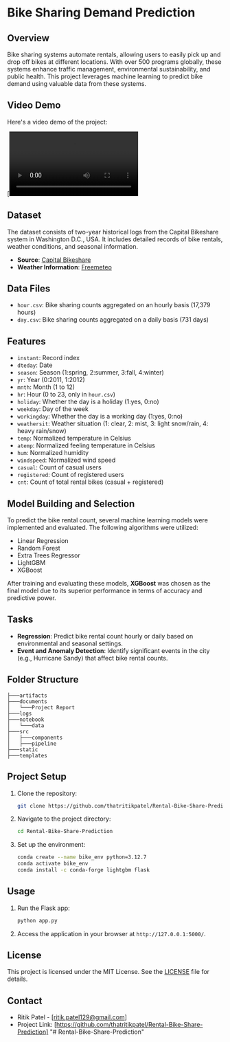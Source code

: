 # Bike Sharing Demand Prediction

## Overview

Bike sharing systems automate rentals, allowing users to easily pick up and drop off bikes at different locations. With over 500 programs globally, these systems enhance traffic management, environmental sustainability, and public health. This project leverages machine learning to predict bike demand using valuable data from these systems.

## Video Demo

Here's a video demo of the project:

[![Video Demo](https://github.com/thatritikpatel/Rental-Bike-Share-Prediction/blob/main/documents/bike_demand.mp4)


## Dataset

The dataset consists of two-year historical logs from the Capital Bikeshare system in Washington D.C., USA. It includes detailed records of bike rentals, weather conditions, and seasonal information.

- **Source**: [Capital Bikeshare](http://capitalbikeshare.com/system-data)
- **Weather Information**: [Freemeteo](http://www.freemeteo.com)

## Data Files

- `hour.csv`: Bike sharing counts aggregated on an hourly basis (17,379 hours)
- `day.csv`: Bike sharing counts aggregated on a daily basis (731 days)

## Features

- `instant`: Record index
- `dteday`: Date
- `season`: Season (1:spring, 2:summer, 3:fall, 4:winter)
- `yr`: Year (0:2011, 1:2012)
- `mnth`: Month (1 to 12)
- `hr`: Hour (0 to 23, only in `hour.csv`)
- `holiday`: Whether the day is a holiday (1:yes, 0:no)
- `weekday`: Day of the week
- `workingday`: Whether the day is a working day (1:yes, 0:no)
- `weathersit`: Weather situation (1: clear, 2: mist, 3: light snow/rain, 4: heavy rain/snow)
- `temp`: Normalized temperature in Celsius
- `atemp`: Normalized feeling temperature in Celsius
- `hum`: Normalized humidity
- `windspeed`: Normalized wind speed
- `casual`: Count of casual users
- `registered`: Count of registered users
- `cnt`: Count of total rental bikes (casual + registered)

## Model Building and Selection

To predict the bike rental count, several machine learning models were implemented and evaluated. The following algorithms were utilized:

- Linear Regression
- Random Forest
- Extra Trees Regressor
- LightGBM
- XGBoost

After training and evaluating these models, **XGBoost** was chosen as the final model due to its superior performance in terms of accuracy and predictive power.

## Tasks

- **Regression**: Predict bike rental count hourly or daily based on environmental and seasonal settings.
- **Event and Anomaly Detection**: Identify significant events in the city (e.g., Hurricane Sandy) that affect bike rental counts.

## Folder Structure

```
├───artifacts
├───documents
│   └───Project Report
├───logs
├───notebook
│   └───data
├───src
│   ├───components
│   ├───pipeline
├───static
├───templates
```

## Project Setup

1. Clone the repository:
   ```sh
   git clone https://github.com/thatritikpatel/Rental-Bike-Share-Prediction.git   
   ```
2. Navigate to the project directory:
   ```sh
   cd Rental-Bike-Share-Prediction
   ```
3. Set up the environment:
   ```sh
   conda create --name bike_env python=3.12.7
   conda activate bike_env
   conda install -c conda-forge lightgbm flask
   ```

## Usage

1. Run the Flask app:
   ```sh
   python app.py
   ```
2. Access the application in your browser at `http://127.0.0.1:5000/`.

## License

This project is licensed under the MIT License. See the [LICENSE](LICENSE) file for details.


## Contact
- Ritik Patel - [ritik.patel129@gmail.com]
- Project Link: [https://github.com/thatritikpatel/Rental-Bike-Share-Prediction]
"# Rental-Bike-Share-Prediction" 

